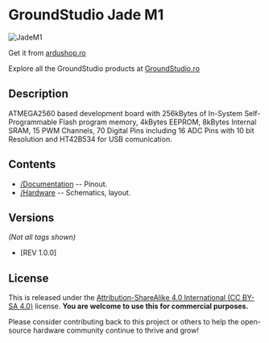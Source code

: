 GroundStudio Jade M1
====================================
![JadeM1](https://github.com/GroundStudio/Jade_M1/assets/77836107/a749d6a3-8643-4140-8c8d-1e7e4f3687f9)

Get it from [ardushop.ro](https://ardushop.ro/ro/118-groundstudio)

Explore all the GroundStudio products at [GroundStudio.ro](https://groundstudio.ro/)

Description
-------------------
ATMEGA2560 based development board with 256kBytes of In-System Self-Programmable Flash program memory, 4kBytes EEPROM, 8kBytes Internal SRAM, 15 PWM Channels, 70 Digital Pins including 16 ADC Pins with 10 bit Resolution and HT42B534 for USB comunication.

Contents
-------------------

* [/Documentation](https://github.com/GroundStudio/Jade_M1/tree/main/Documentation) -- Pinout.
* [/Hardware](https://github.com/GroundStudio/Jade_M1/tree/main/Hardware) -- Schematics, layout.

Versions
-------------------
*(Not all tags shown)*

- [REV 1.0.0]

License
-------------------

This is released under the [Attribution-ShareAlike 4.0 International (CC BY-SA 4.0)](https://creativecommons.org/licenses/by-sa/4.0/) license.
**You are welcome to use this for commercial purposes.**

Please consider contributing back to this project or others to help the open-source hardware community continue to thrive and grow!


